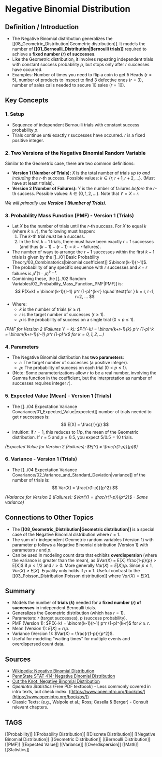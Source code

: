 # Negative Binomial Distribution

## Definition / Introduction
*   The Negative Binomial distribution generalizes the [[08_Geometric_Distribution|Geometric distribution]]. It models the number of **[[01_Bernoulli_Distribution|Bernoulli trials]]** required to achieve a **fixed number ($r$) of successes**.
*   Like the Geometric distribution, it involves repeating independent trials with constant success probability $p$, but stops only after $r$ successes have occurred.
*   Examples: Number of times you need to flip a coin to get 5 Heads ($r=5$), number of products to inspect to find 3 defective ones ($r=3$), number of sales calls needed to secure 10 sales ($r=10$).

## Key Concepts

### 1. Setup
*   Sequence of independent Bernoulli trials with constant success probability $p$.
*   Trials continue *until* exactly $r$ successes have occurred. $r$ is a fixed positive integer.

### 2. Two Versions of the Negative Binomial Random Variable
Similar to the Geometric case, there are two common definitions:
*   **Version 1 (Number of Trials):** $X$ is the total number of trials *up to and including* the $r$-th success. Possible values: $k \in \{r, r+1, r+2, ...\}$. (Must have at least $r$ trials).
*   **Version 2 (Number of Failures):** $Y$ is the number of failures *before* the $r$-th success. Possible values: $k \in \{0, 1, 2, ...\}$. Note that $Y = X - r$.

*We will primarily use **Version 1 (Number of Trials)**.*

### 3. Probability Mass Function (PMF) - Version 1 (Trials)
*   Let $X$ be the number of trials until the $r$-th success. For $X$ to equal $k$ (where $k \ge r$), the following must happen:
    1.  The $k$-th trial *must* be a success.
    2.  In the first $k-1$ trials, there must have been exactly $r-1$ successes (and thus $(k-1)-(r-1) = k-r$ failures).
*   The number of ways to arrange the $r-1$ successes within the first $k-1$ trials is given by the [[../01 Basic Probability Theory/03_Combinatorics|binomial coefficient]] $\binom{k-1}{r-1}$.
*   The probability of any specific sequence with $r$ successes and $k-r$ failures is $p^r (1-p)^{k-r}$.
*   Combining these, the [[../02 Random Variables/02_Probability_Mass_Function_PMF|PMF]] is:
    $$ P(X=k) = \binom{k-1}{r-1} p^r (1-p)^{k-r} \quad \text{for } k = r, r+1, r+2, ... $$
*   Where:
    *   $k$ is the number of trials ($k \ge r$).
    *   $r$ is the target number of successes ($r \ge 1$).
    *   $p$ is the probability of success on a single trial ($0 < p \le 1$).

*(PMF for Version 2 (Failures $Y=k$): $P(Y=k) = \binom{k+r-1}{k} p^r (1-p)^k = \binom{k+r-1}{r-1} p^r (1-p)^k$ for $k=0, 1, 2, ...$)*

### 4. Parameters
*   The Negative Binomial distribution has **two parameters**:
    *   $r$: The target number of successes (a positive integer).
    *   $p$: The probability of success on each trial ($0 < p \le 1$).
*   (Note: Some parameterizations allow $r$ to be a real number, involving the Gamma function in the coefficient, but the interpretation as number of successes requires integer $r$).

### 5. Expected Value (Mean) - Version 1 (Trials)
*   The [[../04 Expectation Variance Covariance/01_Expected_Value|expected]] number of trials needed to get $r$ successes is:
    $$ E[X] = \frac{r}{p} $$
*   Intuition: If $r=1$, this reduces to $1/p$, the mean of the Geometric distribution. If $r=5$ and $p=0.5$, you expect $5 / 0.5 = 10$ trials.

*(Expected Value for Version 2 (Failures): $E[Y] = \frac{r(1-p)}{p}$)*

### 6. Variance - Version 1 (Trials)
*   The [[../04 Expectation Variance Covariance/02_Variance_and_Standard_Deviation|variance]] of the number of trials is:
    $$ Var(X) = \frac{r(1-p)}{p^2} $$

*(Variance for Version 2 (Failures): $Var(Y) = \frac{r(1-p)}{p^2}$ - Same variance)*

## Connections to Other Topics
*   The **[[08_Geometric_Distribution|Geometric distribution]]** is a special case of the Negative Binomial distribution where $r=1$.
*   The sum of $r$ independent Geometric random variables (Version 1) with parameter $p$ follows a Negative Binomial distribution (Version 1) with parameters $r$ and $p$.
*   Can be used in modeling count data that exhibits **overdispersion** (where the variance is greater than the mean), as $Var(X) = E[X] \frac{1-p}{p} > E[X]$ if $p < 1/2$ and $r>0$. More generally $Var(X) = E[X] / p$. Since $p \le 1$, $Var(X) \ge E[X]$. Equality only holds if $p=1$. Useful contrast to the [[03_Poisson_Distribution|Poisson distribution]] where $Var(X) = E[X]$.

## Summary
*   Models the number of **trials ($k$)** needed for a **fixed number ($r$) of successes** in independent Bernoulli trials.
*   Generalizes the Geometric distribution (which has $r=1$).
*   Parameters: $r$ (target successes), $p$ (success probability).
*   PMF (Version 1): $P(X=k) = \binom{k-1}{r-1} p^r (1-p)^{k-r}$ for $k \ge r$.
*   Mean (Version 1): $E[X] = r/p$.
*   Variance (Version 1): $Var(X) = \frac{r(1-p)}{p^2}$.
*   Useful for modeling "waiting times" for multiple events and overdispersed count data.

## Sources
*   [Wikipedia: Negative Binomial Distribution](https://en.wikipedia.org/wiki/Negative_binomial_distribution)
*   [PennState STAT 414: Negative Binomial Distribution](https://online.stat.psu.edu/stat414/lesson/10/10.5)
*   [Cut the Knot: Negative Binomial Distribution](https://www.cut-the-knot.org/Probability/NegativeBinomial.shtml)
*   *OpenIntro Statistics* (Free PDF textbook) - Less commonly covered in intro texts, but check index. ([https://www.openintro.org/book/os/](https://www.openintro.org/book/os/))
*   Classic Texts: (e.g., Walpole et al.; Ross; Casella & Berger) - Consult relevant chapters.

## TAGS
[[Probability]] [[Probability Distribution]] [[Discrete Distribution]] [[Negative Binomial Distribution]] [[Geometric Distribution]] [[Bernoulli Distribution]] [[PMF]] [[Expected Value]] [[Variance]] [[Overdispersion]] [[Math]] [[Statistics]]